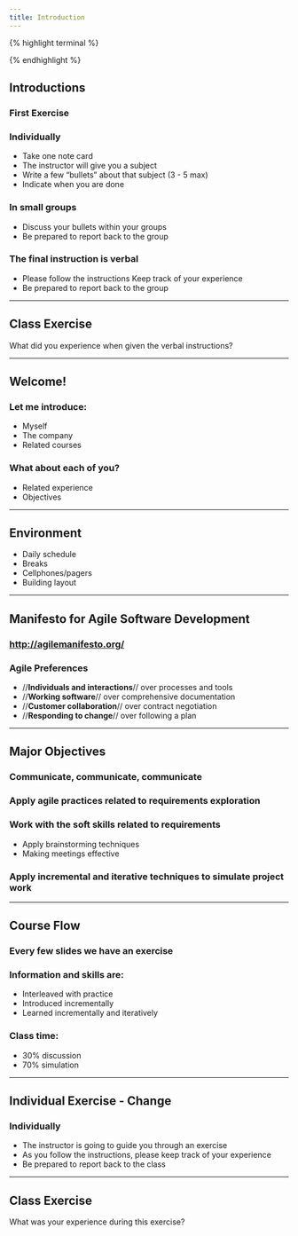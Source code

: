 ```yaml
---
title: Introduction
---
```

{% highlight terminal %}
   
{% endhighlight %}
## Introductions
### First Exercise
### Individually
* Take one note card
* The instructor will give you a subject
* Write a few “bullets” about that subject (3 - 5 max)
* Indicate when you are done

### In small groups
* Discuss your bullets within your groups
* Be prepared to report back to the group

### The final instruction is verbal
* Please follow the instructions Keep track of your experience
* Be prepared to report back to the group

----
## Class Exercise
What did you experience when given the verbal instructions?

----
## Welcome!
### Let me introduce:
* Myself
* The company
* Related courses

### What about each of you?
* Related experience
* Objectives

----
## Environment
* Daily schedule
* Breaks
* Cellphones/pagers
* Building layout

----
## Manifesto for Agile Software Development
### <http://agilemanifesto.org/>

### Agile Preferences
* //**Individuals and interactions**// over processes and tools
* //**Working software**// over comprehensive documentation
* //**Customer collaboration**// over contract negotiation
* //**Responding to change**// over following a plan 

----
## Major Objectives
### Communicate, communicate, communicate

### Apply agile practices related to requirements exploration

### Work with the soft skills related to requirements
* Apply brainstorming techniques
* Making meetings effective

### Apply incremental and iterative techniques to simulate project work

----
## Course Flow
### Every few slides we have an exercise

### Information and skills are:
* Interleaved with practice
* Introduced incrementally
* Learned incrementally and iteratively

### Class time:
* 30% discussion
* 70% simulation

----
## Individual Exercise - Change
### Individually
* The instructor is going to guide you through an exercise 
* As you follow the instructions, please keep track of your experience
* Be prepared to report back to the class

----
## Class Exercise
What was your experience during this exercise?

 
